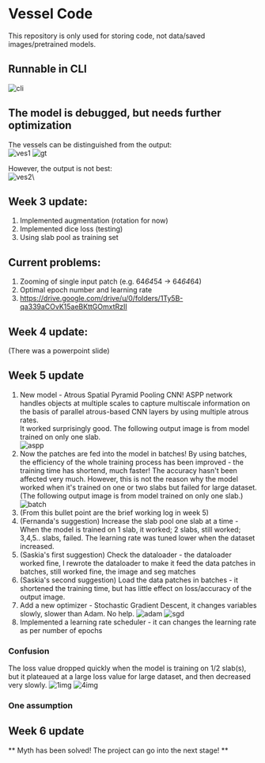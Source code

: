 # Vessel Code
This repository is only used for storing code, not data/saved images/pretrained models.

## Runnable in CLI
![cli](./readme_img/1.jpg)

## The model is debugged, but needs further optimization
The vessels can be distinguished from the output:\
![ves1](./readme_img/new_slice_13.jpg)
![gt](./readme_img/gt.jpg)

However, the output is not best:\
![ves2](./readme_img/new_slice_62.jpg)\

## Week 3 update:
1. Implemented augmentation (rotation for now)
2. Implemented dice loss (testing)
3. Using slab pool as training set

## Current problems:
1. Zooming of single input patch (e.g. 64*64*54 -> 64*64*64)
2. Optimal epoch number and learning rate
3. https://drive.google.com/drive/u/0/folders/1Ty5B-qa339aCOvK15aeBKttGOmxtRzII

## Week 4 update:
(There was a powerpoint slide)

## Week 5 update
1. New model - Atrous Spatial Pyramid Pooling CNN!
ASPP network handles objects at multiple scales to capture multiscale information on the basis of parallel atrous-based CNN layers by using multiple atrous rates.\
It worked surprisingly good. The following output image is from model trained on only one slab.\
![aspp](./readme_img/asppcnn.jpg)
2. Now the patches are fed into the model in batches!
By using batches, the efficiency of the whole training process has been improved - the training time has shortend, much faster! The accuracy hasn't been affected very much. However, this is not the reason why the model worked when it's trained on one or two slabs but failed for large dataset.(The following output image is from model trained on only one slab.)\
![batch](./readme_img/batch.jpg)
3. (From this bullet point are the brief working log in week 5)
4. (Fernanda's suggestion) Increase the slab pool one slab at a time - When the model is trained on 1 slab, it worked; 2 slabs, still worked; 3,4,5.. slabs, failed. The learning rate was tuned lower when the dataset increased.
5. (Saskia's first suggestion) Check the dataloader - the dataloader worked fine, I rewrote the dataloader to make it feed the data patches in batches, still worked fine, the image and seg matches
6. (Saskia's second suggestion) Load the data patches in batches - it shortened the training time, but has little effect on loss/accuracy of the output image.
7. Add a new optimizer - Stochastic Gradient Descent, it changes variables slowly, slower than Adam. No help.
![adam](./readme_img/adam.jpg)
![sgd](./readme_img/sgd.jpg)
8. Implemented a learning rate scheduler - it can changes the learning rate as per number of epochs
### Confusion
The loss value dropped quickly when the model is training on 1/2 slab(s), but it plateaued at a large loss value for large dataset, and then decreased very slowly.
![1img](./readme_img/1img.jpg)
![4img](./readme_img/4imgs.jpg)
### One assumption

## Week 6 update
** Myth has been solved! The project can go into the next stage! **




